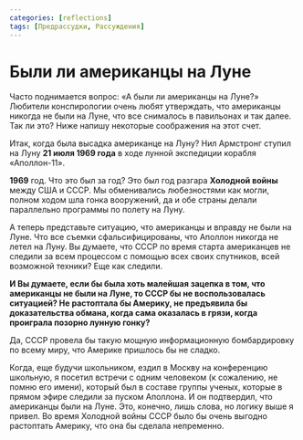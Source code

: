 ```yaml
---
categories: [reflections]
tags: [Предрассудки, Рассуждения]
---
```


# Были ли американцы на Луне

Часто поднимается вопрос: «А были ли американцы на Луне?» Любители конспирологии очень любят утверждать, что американцы никогда не были на Луне, что все снималось в павильонах и так далее. Так ли это? Ниже напишу некоторые соображения на этот счет.

Итак, когда была высадка американце на Луну? Нил Армстронг ступил на Луну **21 июля 1969 года** в ходе лунной экспедиции корабля «Аполлон-11».

**1969** год. Что это был за год? Это был год разгара **Холодной войны** между США и СССР. Мы обменивались любезностями как могли, полном ходом шла гонка вооружений, да и обе страны делали параллельно программы по полету на Луну.

А теперь представьте ситуацию, что американцы и вправду не были на Луне. Что все съемки сфальсифицированы, что Аполлон никогда не летел на Луну. Вы думаете, что СССР по время старта американцев не следили за всем процессом с помощью всех своих спутников, всей возможной техники? Еще как следили.

**И Вы думаете, если бы была хоть малейшая зацепка в том, что американцы не были на Луне, то СССР бы не воспользовалась ситуацией? Не растоптала бы Америку, не предъявила бы доказательства обмана, когда сама оказалась в грязи, когда проиграла позорно лунную гонку?**

Да, СССР провела бы такую мощную информационную бомбардировку по всему миру, что Америке пришлось бы не сладко.

Когда, еще будучи школьником, ездил в Москву на конференцию школьную, я посетил встречи с одним человеком (к сожалению, не помню его имени), который был в составе группы ученых, которые в прямом эфире следили за пуском Аполлона. И он подтвердил, что американцы были на Луне. Это, конечно, лишь слова, но логику выше я привел. Во время Холодной войны СССР было бы очень выгодно растоптать Америку, что она бы сделала непременно.
